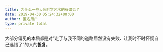 ```yaml
---
title: 为什么一些人会对学艺术的有偏见？
date: 2019-04-30 05:24:32+00:00
author: 匿名用户
type: private total
---
```

大部分偏见的本质都是对“走了与我不同的道路居然没有失败、让我时不时怀疑自己选错了”的人的**报复**。



